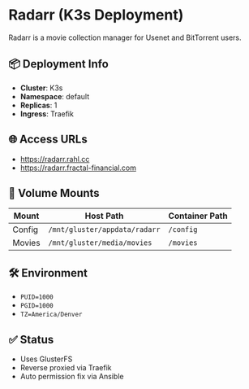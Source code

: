 # Radarr (K3s Deployment)

Radarr is a movie collection manager for Usenet and BitTorrent users.

## 📦 Deployment Info

- **Cluster**: K3s
- **Namespace**: default
- **Replicas**: 1
- **Ingress**: Traefik

## 🌐 Access URLs

- https://radarr.rahl.cc
- https://radarr.fractal-financial.com

## 🔧 Volume Mounts

| Mount | Host Path                        | Container Path |
|-------|----------------------------------|----------------|
| Config | `/mnt/gluster/appdata/radarr`  | `/config`      |
| Movies | `/mnt/gluster/media/movies`    | `/movies`      |

## 🛠️ Environment

- `PUID=1000`
- `PGID=1000`
- `TZ=America/Denver`

## ✅ Status

- Uses GlusterFS
- Reverse proxied via Traefik
- Auto permission fix via Ansible
